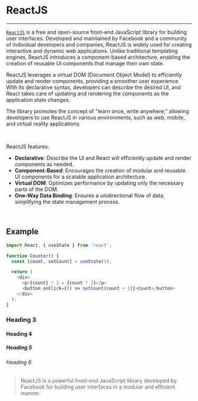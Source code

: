 # ReactJS

---

[`ReactJS`](https://reactjs.org/) is a free and open-source front-end JavaScript library for building user interfaces. Developed and maintained by Facebook and a community of individual developers and companies, ReactJS is widely used for creating interactive and dynamic web applications. Unlike traditional templating engines, ReactJS introduces a component-based architecture, enabling the creation of reusable UI components that manage their own state.

ReactJS leverages a virtual DOM (Document Object Model) to efficiently update and render components, providing a smoother user experience. With its declarative syntax, developers can describe the desired UI, and React takes care of updating and rendering the components as the application state changes.

The library promotes the concept of "learn once, write anywhere," allowing developers to use ReactJS in various environments, such as web, mobile, and virtual reality applications.

<br/>

ReactJS features:

- **Declarative**: Describe the UI and React will efficiently update and render components as needed.
- **Component-Based**: Encourages the creation of modular and reusable UI components for a scalable application architecture.
- **Virtual DOM**: Optimizes performance by updating only the necessary parts of the DOM.
- **One-Way Data Binding**: Ensures a unidirectional flow of data, simplifying the state management process.

<br/>

## Example

```javascript
import React, { useState } from 'react';

function Counter() {
  const [count, setCount] = useState(1);

  return (
    <div>
      <p>{count} * 2 = {count * 2}</p>
      <button onClick={() => setCount(count + 1)}>Count</button>
    </div>
  );
}
```

### Heading 3

#### Heading 4

##### Heading 5

###### Heading 6

> ReactJS is a powerful front-end JavaScript library developed by Facebook for building user interfaces in a modular and efficient manner.

